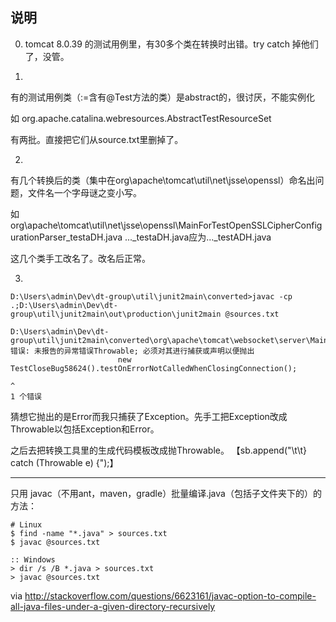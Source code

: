 说明
---

0. tomcat 8.0.39 的测试用例里，有30多个类在转换时出错。try catch 掉他们了，没管。


1. 
有的测试用例类（:=含有@Test方法的类）是abstract的，很讨厌，不能实例化

如 org.apache.catalina.webresources.AbstractTestResourceSet

有两批。直接把它们从source.txt里删掉了。


2. 
有几个转换后的类（集中在org\apache\tomcat\util\net\jsse\openssl）命名出问题，文件名一个字母谜之变小写。

如org\apache\tomcat\util\net\jsse\openssl\MainForTestOpenSSLCipherConfigurationParser_testaDH.java
..._testaDH.java应为..._testADH.java

这几个类手工改名了。改名后正常。


3. 

```
D:\Users\admin\Dev\dt-group\util\junit2main\converted>javac -cp .;D:\Users\admin\Dev\dt-group\util\junit2main\out\production\junit2main @sources.txt

D:\Users\admin\Dev\dt-group\util\junit2main\converted\org\apache\tomcat\websocket\server\MainForTestCloseBug58624_testOnErrorNotCalledWhenClosingConnection.java:8: 错误: 未报告的异常错误Throwable; 必须对其进行捕获或声明以便抛出
                        new TestCloseBug58624().testOnErrorNotCalledWhenClosingConnection();
                                                                                         ^
1 个错误
```

猜想它抛出的是Error而我只捕获了Exception。先手工把Exception改成Throwable以包括Exception和Error。

之后去把转换工具里的生成代码模板改成抛Throwable。
【sb.append("\t\t} catch (Throwable e) {");】

---

只用 javac（不用ant，maven，gradle）批量编译.java（包括子文件夹下的）的方法：

```
# Linux
$ find -name "*.java" > sources.txt
$ javac @sources.txt

:: Windows
> dir /s /B *.java > sources.txt
> javac @sources.txt
```

via http://stackoverflow.com/questions/6623161/javac-option-to-compile-all-java-files-under-a-given-directory-recursively
